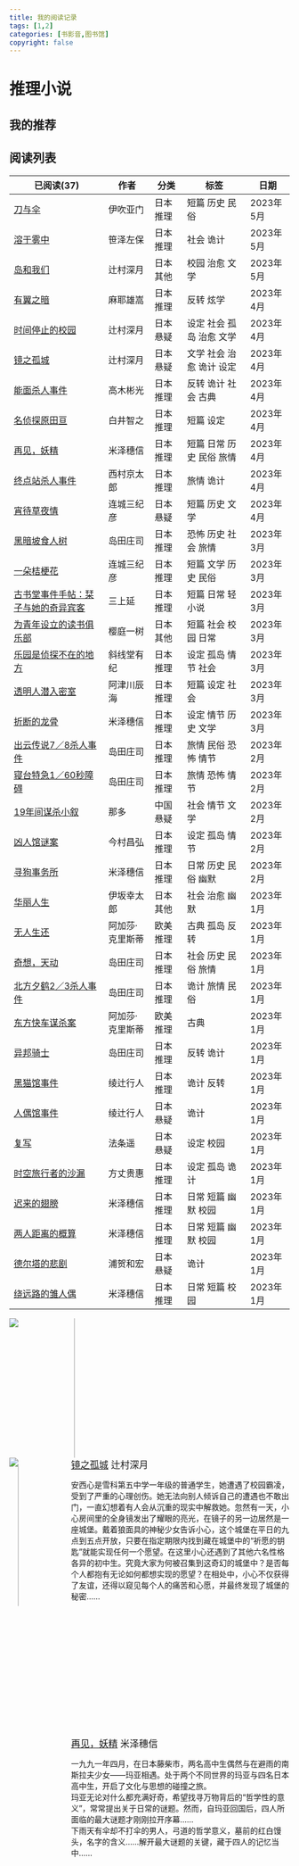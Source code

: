 ```yaml
---
title: 我的阅读记录
tags: [1,2]
categories: [书影音,图书馆]
copyright: false
---
```



# 推理小说
## 我的推荐
> 

## 阅读列表

| 已阅读(37)                                                        | 作者       | 分类    | 标签             | 日期      |
| -------------------------------------------------------------- | -------- | ----- | -------------- | ------- |
| [刀与伞](https://book.douban.com/subject/36187796/)               | 伊吹亚门     | 日本 推理 | 短篇 历史 民俗       | 2023年5月 |
| [溶于雾中](https://book.douban.com/subject/36194208/)              | 笹泽左保     | 日本 推理 | 社会 诡计          | 2023年5月 |
| [岛和我们](https://book.douban.com/subject/26277997/)              | 辻村深月     | 日本 其他 | 校园 治愈 文学       | 2023年5月 |
| [有翼之暗](https://book.douban.com/subject/25892396/)              | 麻耶雄嵩     | 日本 推理 | 反转 炫学          | 2023年4月 |
| [时间停止的校园](https://book.douban.com/subject/26613047/)           | 辻村深月     | 日本 悬疑 | 设定 社会 孤岛 治愈 文学 | 2023年4月 |
| [镜之孤城](https://book.douban.com/subject/34907839/)              | 辻村深月     | 日本 悬疑 | 文学 社会 治愈 诡计 设定 | 2023年4月 |
| [能面杀人事件](https://book.douban.com/subject/10746421/)            | 高木彬光     | 日本 推理 | 反转 诡计 社会 古典    | 2023年4月 |
| [名侦探原田亘](https://book.douban.com/subject/34894616/)            | 白井智之     | 日本 推理 | 短篇 设定          | 2023年4月 |
| [再见，妖精](https://book.douban.com/subject/35572977/)             | 米泽穗信     | 日本 推理 | 短篇 日常 历史 民俗 旅情 | 2023年4月 |
| [终点站杀人事件](https://book.douban.com/subject/36044212/)           | 西村京太郎    | 日本 推理 | 旅情 诡计          | 2023年4月 |
| [宵待草夜情](https://book.douban.com/subject/26367367/)             | 连城三纪彦    | 日本 悬疑 | 短篇 历史 文学       | 2023年4月 |
| [黑暗坡食人树](https://book.douban.com/subject/23780809/)            | 岛田庄司     | 日本 推理 | 恐怖 历史 社会 旅情    | 2023年3月 |
| [一朵桔梗花](https://book.douban.com/subject/5269222/)              | 连城三纪彦    | 日本 推理 | 短篇 文学 历史 民俗    | 2023年3月 |
| [古书堂事件手帖：栞子与她的奇异宾客](https://book.douban.com/subject/24358626/) | 三上延      | 日本 推理 | 短篇 日常 轻小说      | 2023年3月 |
| [为青年设立的读书俱乐部](https://book.douban.com/subject/35378878/)       | 樱庭一树     | 日本 其他 | 短篇 社会 校园 日常    | 2023年3月 |
| [乐园是侦探不在的地方](https://book.douban.com/subject/35919827/)        | 斜线堂有纪    | 日本 推理 | 设定 孤岛 情节 社会    | 2023年3月 |
| [透明人潜入密室](https://book.douban.com/subject/35875586/)           | 阿津川辰海    | 日本 推理 | 短篇 设定 社会       | 2023年3月 |
| [折断的龙骨](https://book.douban.com/subject/27621482/)             | 米泽穗信     | 日本 推理 | 设定 情节 历史 文学    | 2023年3月 |
| [出云传说7／8杀人事件](https://book.douban.com/subject/20002789/)       | 岛田庄司     | 日本 推理 | 旅情 民俗 恐怖 情节    | 2023年2月 |
| [寝台特急1／60秒障碍](https://book.douban.com/subject/11501895/)       | 岛田庄司     | 日本 推理 | 旅情 恐怖 情节       | 2023年2月 |
| [19年间谋杀小叙](https://book.douban.com/subject/30237176)           | 那多       | 中国 悬疑 | 社会 情节 文学       | 2023年2月 |
| [凶人馆谜案](https://book.douban.com/subject/36032438/)             | 今村昌弘     | 日本 推理 | 设定 孤岛 情节       | 2023年2月 |
| [寻狗事务所](https://book.douban.com/subject/6434440/)              | 米泽穗信     | 日本 推理 | 日常 历史 民俗 幽默    | 2023年2月 |
| [华丽人生](https://book.douban.com/subject/35602671/)              | 伊坂幸太郎    | 日本 其他 | 社会 治愈 幽默       | 2023年1月 |
| [无人生还](https://book.douban.com/subject/24859822/)              | 阿加莎·克里斯蒂 | 欧美 推理 | 古典 孤岛 反转       | 2023年1月 |
| [奇想，天动](https://book.douban.com/subject/23780806/)             | 岛田庄司     | 日本 推理 | 社会 历史 民俗 旅情    | 2023年1月 |
| [北方夕鹤2／3杀人事件](https://book.douban.com/subject/20468727/)       | 岛田庄司     | 日本 推理 | 诡计 旅情 民俗       | 2023年1月 |
| [东方快车谋杀案](https://book.douban.com/subject/24153048/)           | 阿加莎·克里斯蒂 | 欧美 推理 | 古典             | 2023年1月 |
| [异邦骑士](https://book.douban.com/subject/11501902/)              | 岛田庄司     | 日本 推理 | 反转 诡计          | 2023年1月 |
| [黑猫馆事件](https://book.douban.com/subject/26771722/)             | 绫辻行人     | 日本 推理 | 诡计 反转          | 2023年1月 |
| [人偶馆事件](https://book.douban.com/subject/26771724/)             | 绫辻行人     | 日本 悬疑 | 诡计             | 2023年1月 |
| [复写](https://book.douban.com/subject/35217600/)                | 法条遥      | 日本 悬疑 | 设定 校园          | 2023年1月 |
| [时空旅行者的沙漏](https://book.douban.com/subject/35430467/)          | 方丈贵惠     | 日本 推理 | 设定 孤岛 诡计       | 2023年1月 |
| [迟来的翅膀](https://book.douban.com/subject/27070071/)             | 米泽穗信     | 日本 推理 | 日常 短篇 幽默 校园    | 2023年1月 |
| [两人距离的概算](https://book.douban.com/subject/25885612/)           | 米泽穗信     | 日本 推理 | 日常 短篇 幽默 校园    | 2023年1月 |
| [德尔塔的悲剧](https://book.douban.com/subject/36075911/)            | 浦贺和宏     | 日本 悬疑 | 诡计             | 2023年1月 |
| [绕远路的雏人偶](https://book.douban.com/subject/25808629/)           | 米泽穗信     | 日本 推理 | 日常 短篇 校园       | 2023年1月 |



<body>
    <div style="float:left; width: 20%;">
        <img src="https://img1.doubanio.com/view/subject/l/public/s34367437.jpg"/>
    </div>
    <div style="width:10px;height:250px;border-left:2.5px solid #ccc;float:left;margin-left:15px;margin-right:15px">
    </div>
    <div style="float:right; width: 78%; height: 500px">
        <Big><a href="https://book.douban.com/subject/34907839">镜之孤城</a> 辻村深月 </Big>
        <p>安西心是雪科第五中学一年级的普通学生，她遭遇了校园霸凌，受到了严重的心理创伤。她无法向别人倾诉自己的遭遇也不敢出门，一直幻想着有人会从沉重的现实中解救她。忽然有一天，小心房间里的全身镜发出了耀眼的亮光，在镜子的另一边居然是一座城堡。戴着狼面具的神秘少女告诉小心，这个城堡在平日的九点到五点开放，只要在指定期限内找到藏在城堡中的“祈愿的钥匙”就能实现任何一个愿望。在这里小心还遇到了其他六名性格各异的初中生。究竟大家为何被召集到这奇幻的城堡中？是否每个人都抱有无论如何都想实现的愿望？在相处中，小心不仅获得了友谊，还得以窥见每个人的痛苦和心愿，并最终发现了城堡的秘密……</p>
        <br></br>
    </div>
        <div style="float:left; width: 20%;">
        <img src="https://img2.doubanio.com/view/subject/l/public/s34005071.jpg"/>
    </div>
    <div style="width:10px;height:250px;border-left:2.5px solid #ccc;float:left;margin-left:15px;margin-right:15px">
    </div>
    <div style="float:right; width: 78%; height: 500px">
        <Big><a href="https://book.douban.com/subject/35572977/">再见，妖精</a> 米泽穗信 </Big>
        <p>一九九一年四月，在日本藤柴市，两名高中生偶然与在避雨的南斯拉夫少女——玛亚相遇。处于两个不同世界的玛亚与四名日本高中生，开启了文化与思想的碰撞之旅。<br> 玛亚无论对什么都充满好奇，希望找寻万物背后的“哲学性的意义”，常常提出关于日常的谜题。然而，自玛亚回国后，四人所面临的最大谜题才刚刚拉开序幕……<br>下雨天有伞却不打伞的男人，弓道的哲学意义，墓前的红白馒头，名字的含义……解开最大谜题的关键，藏于四人的记忆当中……</p>
        <br></br>
    </div>
</body>
